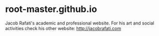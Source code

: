 # root-master.github.io
Jacob Rafati's academic and professional website.
For his art and social activities check his other website: http://jacobrafati.com